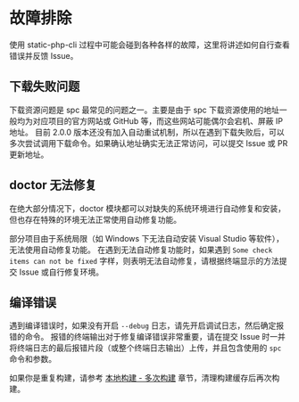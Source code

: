 # 故障排除

使用 static-php-cli 过程中可能会碰到各种各样的故障，这里将讲述如何自行查看错误并反馈 Issue。

## 下载失败问题

下载资源问题是 spc 最常见的问题之一。主要是由于 spc 下载资源使用的地址一般均为对应项目的官方网站或 GitHub 等，而这些网站可能偶尔会宕机、屏蔽 IP 地址。
目前 2.0.0 版本还没有加入自动重试机制，所以在遇到下载失败后，可以多次尝试调用下载命令。如果确认地址确实无法正常访问，可以提交 Issue 或 PR 更新地址。

## doctor 无法修复

在绝大部分情况下，doctor 模块都可以对缺失的系统环境进行自动修复和安装，但也存在特殊的环境无法正常使用自动修复功能。

部分项目由于系统局限（如 Windows 下无法自动安装 Visual Studio 等软件），无法使用自动修复功能。
在遇到无法自动修复功能时，如果遇到 `Some check items can not be fixed` 字样，则表明无法自动修复，请根据终端显示的方法提交 Issue 或自行修复环境。

## 编译错误

遇到编译错误时，如果没有开启 `--debug` 日志，请先开启调试日志，然后确定报错的命令。
报错的终端输出对于修复编译错误非常重要，请在提交 Issue 时一并将终端日志的最后报错片段（或整个终端日志输出）上传，并且包含使用的 `spc` 命令和参数。

如果你是重复构建，请参考 [本地构建 - 多次构建](./manual-build#多次构建) 章节，清理构建缓存后再次构建。
